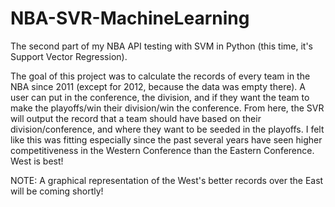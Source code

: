 # NBA-SVR-MachineLearning
The second part of my NBA API testing with SVM in Python (this time, it's Support Vector Regression).

The goal of this project was to calculate the records of every team in the NBA since 2011 (except for 2012, because the data was empty there).
A user can put in the conference, the division, and if they want the team to make the playoffs/win their division/win the conference. From here,
the SVR will output the record that a team should have based on their division/conference, and where they want to be seeded in the playoffs.
I felt like this was fitting especially since the past several years have seen higher competitiveness in the Western Conference than the Eastern Conference. West is best!


NOTE: A graphical representation of the West's better records over the East will be coming shortly!
